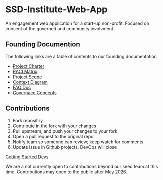 # SSD-Institute-Web-App
An engagement web application for a start-up non-profit. Focused on consent of the governed and community involvment.

## Founding Documention

The following links are a table of contents to our founding documentation 

* [Project Charter](docs/Founding/ProjectCharter.md)
* [RACI Matrix](docs/Founding/RACIMatrix.md)
* [Project Scope](docs/Founding/ProjectScope.md)
* [Context Diagram](docs/Founding/ContextDiagram.md)
* [FAQ Doc](docs/Mission/FAQSSD.md)
* [Governace Concepts](docs/Mission/GovernaceConcepts.md)

## Contributions 

1. Fork repositiry 
2. Contribute in the fork with your changes 
3. Pull upstream, and push your changes to your fork
4. Open a pull request to the original repo
5. Notify team so someone can review; keep watch for comments
6. Update issue in Github projects, DevOps will close

[Getting Started Devs](docs/Founding/GettingStarted.md)

We are a not currently open to contributions beyond our seed team at this time. Contributions may open to the public after May 2026.

